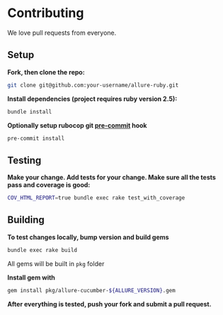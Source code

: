 # Contributing

We love pull requests from everyone.

## Setup

**Fork, then clone the repo:**

```bash
git clone git@github.com:your-username/allure-ruby.git
```

**Install dependencies (project requires ruby version 2.5):**

```bash
bundle install
```

**Optionally setup rubocop git [pre-commit](https://pre-commit.com) hook**

```bash
pre-commit install
```

## Testing

**Make your change. Add tests for your change. Make sure all the tests pass and coverage is good:**

```bash
COV_HTML_REPORT=true bundle exec rake test_with_coverage
```

## Building

**To test changes locally, bump version and build gems**

```bash
bundle exec rake build
```

All gems will be built in `pkg` folder

**Install gem with**

```bash
gem install pkg/allure-cucumber-${ALLURE_VERSION}.gem
```

**After everything is tested, push your fork and submit a pull request.**
